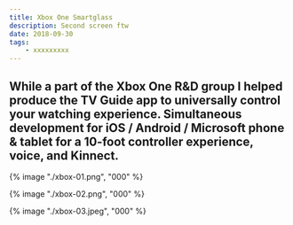 ```yaml
---
title: Xbox One Smartglass
description: Second screen ftw
date: 2018-09-30
tags: 
    - xxxxxxxxx
---
```



While a part of the Xbox One R&D group I helped produce the TV Guide app to universally control your watching experience. Simultaneous development for iOS / Android / Microsoft phone & tablet for a 10-foot controller experience, voice, and Kinnect.
-


{% image "./xbox-01.png", "000" %}

<div class="two-column">

{% image "./xbox-02.png", "000" %}

{% image "./xbox-03.jpeg", "000" %}

</div>